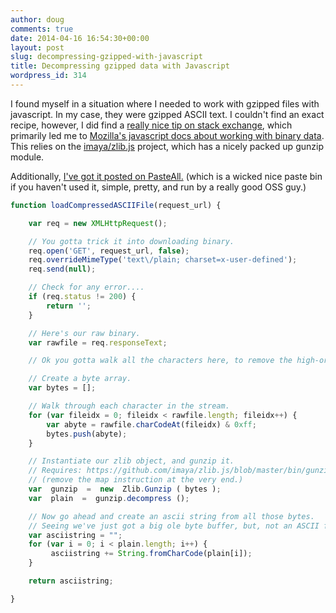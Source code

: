 ```yaml
---
author: doug
comments: true
date: 2014-04-16 16:54:30+00:00
layout: post
slug: decompressing-gzipped-with-javascript
title: Decompressing gzipped data with Javascript
wordpress_id: 314
---
```


I found myself in a situation where I needed to work with gzipped files with javascript. In my case, they were gzipped ASCII text. I couldn't find an exact recipe, however, I did find a [really nice tip on stack exchange](http://stackoverflow.com/questions/14727856/fetching-zipped-text-file-and-unzipping-in-client-browers-feasible-in-javascrip), which primarily led me to [Mozilla's javascript docs about working with binary data](https://developer.mozilla.org/en-US/docs/Web/API/XMLHttpRequest/Sending_and_Receiving_Binary_Data). This relies on the [imaya/zlib.js](https://github.com/imaya/zlib.js) project, which has a nicely packed up gunzip module.

Additionally, [I've got it posted on PasteAll.](http://www.pasteall.org/50883/javascript) (which is a wicked nice paste bin if you haven't used it, simple, pretty, and run by a really good OSS guy.)

```javascript
function loadCompressedASCIIFile(request_url) {

    var req = new XMLHttpRequest();

    // You gotta trick it into downloading binary.
    req.open('GET', request_url, false);
    req.overrideMimeType('text\/plain; charset=x-user-defined');    
    req.send(null);

    // Check for any error....
    if (req.status != 200) {
        return '';
    }

    // Here's our raw binary.
    var rawfile = req.responseText;

    // Ok you gotta walk all the characters here, to remove the high-order values.

    // Create a byte array.
    var bytes = [];

    // Walk through each character in the stream.
    for (var fileidx = 0; fileidx < rawfile.length; fileidx++) {
        var abyte = rawfile.charCodeAt(fileidx) & 0xff;
        bytes.push(abyte);
    }

    // Instantiate our zlib object, and gunzip it.    
    // Requires: https://github.com/imaya/zlib.js/blob/master/bin/gunzip.min.js
    // (remove the map instruction at the very end.)
    var  gunzip  =  new  Zlib.Gunzip ( bytes ); 
    var  plain  =  gunzip.decompress ();

    // Now go ahead and create an ascii string from all those bytes.
    // Seeing we've just got a big ole byte buffer, but, not an ASCII file.
    var asciistring = "";
    for (var i = 0; i < plain.length; i++) {         
         asciistring += String.fromCharCode(plain[i]);
    }

    return asciistring;

}
```




